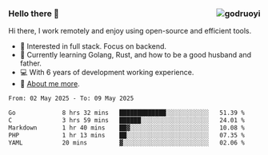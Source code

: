 ### Hello there 👋 <img align="right" src="https://github-readme-stats.vercel.app/api?username=godruoyi&show_icons=true" alt="godruoyi" />

Hi there, I work remotely and enjoy using open-source and efficient tools.

- 🔭 Interested in full stack. Focus on backend.
- 🌱 Currently learning Golang, Rust, and how to be a good husband and father.
- 💻 With 6 years of development working experience.
- 👒 [About me more](https://godruoyi.com/posts/about-godruoyi).



<!--START_SECTION:waka-->

```txt
From: 02 May 2025 - To: 09 May 2025

Go             8 hrs 32 mins   █████████████░░░░░░░░░░░░   51.39 %
C              3 hrs 59 mins   ██████░░░░░░░░░░░░░░░░░░░   24.01 %
Markdown       1 hr 40 mins    ██▓░░░░░░░░░░░░░░░░░░░░░░   10.08 %
PHP            1 hr 13 mins    ██░░░░░░░░░░░░░░░░░░░░░░░   07.35 %
YAML           20 mins         ▓░░░░░░░░░░░░░░░░░░░░░░░░   02.06 %
```

<!--END_SECTION:waka-->
